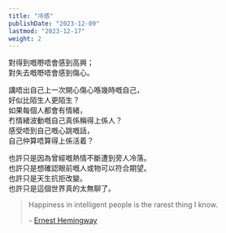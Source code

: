 ```yaml
---
title: "冷感"
publishDate: "2023-12-09"
lastmod: "2023-12-17"
weight: 2
---
```


對得到嘅嘢唔會感到高興；<br/>
對失去嘅嘢唔會感到傷心。<br/>

講唔出自己上一次開心傷心喺幾時嘅自己，<br/>
好似比陌生人更陌生？<br/>
如果每個人都會有情緒，<br/>
冇情緒波動嘅自己真係稱得上係人？<br/>
感受唔到自己嘅心跳嘅話，<br/>
自己仲算唔算得上係活着？<br/>

也許只是因為曾經嘅熱情不斷遭到旁人冷落。<br/>
也許只是想確認眼前嘅人或物可以符合期望。<br/>
也許只是天生抗拒改變。<br/>
也許只是這個世界真的太無聊了。<br/>

> Happiness in intelligent people is the rarest thing I know.
>
> \- [Ernest Hemingway](https://www.goodreads.com/quotes/2981-happiness-in-intelligent-people-is-the-rarest-thing-i-know)
